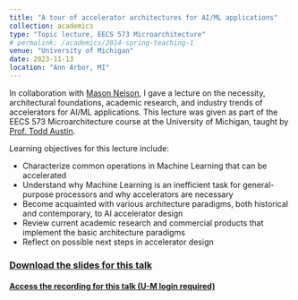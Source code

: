 ```yaml
---
title: "A tour of accelerator architectures for AI/ML applications"
collection: academics
type: "Topic lecture, EECS 573 Microarchitecture"
# permalink: /academics/2014-spring-teaching-1
venue: "University of Michigan"
date: 2023-11-13
location: "Ann Arbor, MI"
---
```


In collaboration with [Mason Nelson](https://thomasmasonnelson.com), I gave a lecture on the necessity, architectural foundations, academic research, and industry trends of accelerators for AI/ML applications. This lecture was given as part of the EECS 573 Microarchitecture course at the University of Michigan, taught by [Prof. Todd Austin](https://web.eecs.umich.edu/~taustin/).

Learning objectives for this lecture include:

- Characterize common operations in Machine Learning that can be accelerated
- Understand why Machine Learning is an inefficient task for general-purpose processors and why accelerators are necessary
- Become acquainted with various architecture paradigms, both historical and contemporary, to AI accelerator design
- Review current academic research and commercial products that implement the basic architecture paradigms
- Reflect on possible next steps in accelerator design


### [Download the slides for this talk](http://www-personal.umich.edu/~peijli/files/EECS_573_Lecture.pdf)

#### [Access the recording for this talk (U-M login required)](https://leccap.engin.umich.edu/leccap/player/r/bSVyE6)
